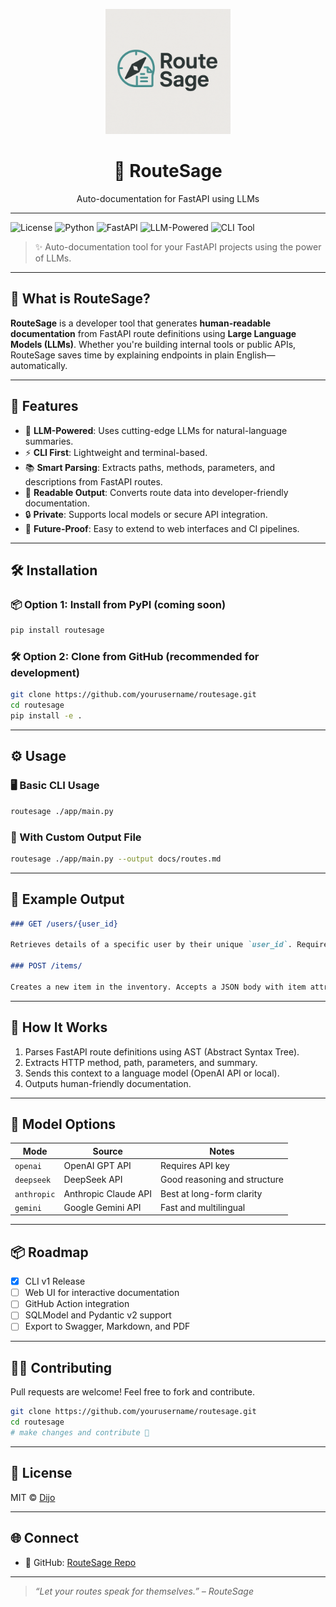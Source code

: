
<p align="center">
  <img src="assets/routesage.png" alt="RouteSage Logo" width="200"/>
</p>

<h1 align="center">🧭 RouteSage</h1>
<p align="center">Auto-documentation for FastAPI using LLMs</p>

---

![License](https://img.shields.io/badge/license-MIT-blue.svg)
![Python](https://img.shields.io/badge/python-3.8%2B-blue)
![FastAPI](https://img.shields.io/badge/fastapi-async--web--framework-green)
![LLM-Powered](https://img.shields.io/badge/LLM-powered-orange)
![CLI Tool](https://img.shields.io/badge/type-CLI--Tool-lightgrey)

> ✨ Auto-documentation tool for your FastAPI projects using the power of LLMs.

---

## 📌 What is RouteSage?

**RouteSage** is a developer tool that generates **human-readable documentation** from FastAPI route definitions using **Large Language Models (LLMs)**. Whether you're building internal tools or public APIs, RouteSage saves time by explaining endpoints in plain English—automatically.

---

## 🚀 Features

- 🧠 **LLM-Powered**: Uses cutting-edge LLMs for natural-language summaries.
- ⚡ **CLI First**: Lightweight and terminal-based.
- 📚 **Smart Parsing**: Extracts paths, methods, parameters, and descriptions from FastAPI routes.
- 📝 **Readable Output**: Converts route data into developer-friendly documentation.
- 🔒 **Private**: Supports local models or secure API integration.
- 🔧 **Future-Proof**: Easy to extend to web interfaces and CI pipelines.

---

## 🛠️ Installation

### 📦 Option 1: Install from PyPI (coming soon)

```bash
pip install routesage
```

### 🛠️ Option 2: Clone from GitHub (recommended for development)

```bash
git clone https://github.com/yourusername/routesage.git
cd routesage
pip install -e .
```

---

## ⚙️ Usage

### 🖥️ Basic CLI Usage

```bash
routesage ./app/main.py
```

### 📂 With Custom Output File

```bash
routesage ./app/main.py --output docs/routes.md
```

---

## 📄 Example Output

```markdown
### GET /users/{user_id}

Retrieves details of a specific user by their unique `user_id`. Requires authentication. Returns user profile data if found, otherwise returns 404.

### POST /items/

Creates a new item in the inventory. Accepts a JSON body with item attributes like `name`, `price`, and `description`.
```

---

## 🧠 How It Works

1. Parses FastAPI route definitions using AST (Abstract Syntax Tree).
2. Extracts HTTP method, path, parameters, and summary.
3. Sends this context to a language model (OpenAI API or local).
4. Outputs human-friendly documentation.

---

## 🔌 Model Options

| Mode         | Source              | Notes                          |
|--------------|---------------------|--------------------------------|
| `openai`     | OpenAI GPT API      | Requires API key               |
| `deepseek`   | DeepSeek API        | Good reasoning and structure   |
| `anthropic`  | Anthropic Claude API| Best at long-form clarity      |
| `gemini`     | Google Gemini API   | Fast and multilingual          |

---

## 📦 Roadmap

- [x] CLI v1 Release
- [ ] Web UI for interactive documentation
- [ ] GitHub Action integration
- [ ] SQLModel and Pydantic v2 support
- [ ] Export to Swagger, Markdown, and PDF

---

## 🧑‍💻 Contributing

Pull requests are welcome! Feel free to fork and contribute.

```bash
git clone https://github.com/yourusername/routesage.git
cd routesage
# make changes and contribute 🚀
```

---

## 📜 License

MIT © [Dijo](https://github.com/dijo-d/RouteSage/blob/main/LICENSE)

---

## 🌐 Connect

- 🐙 GitHub: [RouteSage Repo](https://github.com/dijo-d/routesage)

---

> *“Let your routes speak for themselves.” – RouteSage*
